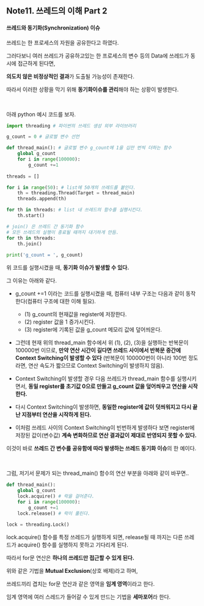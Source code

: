 ## Note11. 쓰레드의 이해 Part 2

#### 쓰레드와 동기화(Synchronization) 이슈

쓰레드는 한 프로세스의 자원을 공유한다고 하였다.

그러다보니 여러 쓰레드가 공유하고있는 한 프로세스의 변수 등의 Data에 쓰레드가 동시에 접근하게 된다면, 

**의도치 않은 비정상적인 결과**가 도출될 가능성이 존재한다.

따라서 이러한 상황을 막기 위해 **동기화이슈를 관리**해야 하는 상황이 발생한다.

<br>

아래 python 예시 코드를 보자.

```python
import threading # 파이썬의 쓰레드 생성 외부 라이브러리

g_count = 0 # 글로벌 변수 선언

def thread_main(): # 글로벌 변수 g_count에 1을 십만 번씩 더하는 함수
    global g_count
    for i in range(100000):
        g_count +=1
        
threads = []

for i in range(50): # list에 50개의 쓰레드를 붙인다.
    th = threading.Thread(Target = thread_main)
    threads.append(th)

for th in threads: # list 내 쓰레드의 함수를 실행시킨다.
    th.start()

# join() 은 쓰레드 간 동기화 함수
# 모든 쓰레드의 실행이 종료될 때까지 대기하게 만듬.
for th in threads: 
    th.join()
    
print('g_count = ', g_count)
```

위 코드를 실행시켰을 때, **동기화 이슈가 발생할 수 있다.**

그 이유는 아래와 같다.

- g_count +=1 이라는 코드를 실행시켰을 때, 컴퓨터 내부 구조는 다음과 같이 동작한다(컴퓨터 구조에 대한 이해 필요).
  - (1) g_count의 현재값을 register에 저장한다.
  - (2) register 값을 1 증가시킨다.
  - (3) register에 기록된 값을 g_count 메모리 값에 덮어씌운다.

- 그런데 현재 위의 thread_main 함수에서 위 (1), (2), (3)을 실행하는 반복문이 100000번 이므로, **만약 연산 시간이 길다면 쓰레드 사이에서 반복문 중간에 Context Switching이 발생할 수 있다** (반복문이 100000번이 아니라 100번 정도라면, 연산 속도가 짧으므로 Context Switching이 발생하지 않음).

- Context Switching이 발생할 경우 다음 쓰레드가 thread_main 함수를 실행시키면서, **동일 register를 초기값 0으로 만들고 g_count 값을 덮어씌우고 연산을 시작한다.**
- 다시 Context Switching이 발생하면, **동일한 register에 값이 덧씌워지고 다시 끝난 지점부터 연산을 시작하게 된다.**

- 이처럼 쓰레드 사이의 Context Switching이 빈번하게 발생하다 보면 register에 저장된 값이(변수값) **계속 변화하므로 연산 결과값이 제대로 반영되지 못할 수 있다.**

이것이 바로 **쓰레드 간 변수를 공유함에 따라 발생하는 쓰레드 동기화 이슈**의 한 예이다.

<br>

그럼, 저기서 문제가 되는 thread_main() 함수의 연산 부분을 아래와 같이 바꾸면..

```python
def thread_main():
    global g_count
    lock.acquire() # 락을 걸어준다.
    for i in range(100000):
        g_count +=1
    lock.release() # 락이 풀린다.
    
lock = threading.Lock()
```

lock.acquire() 함수를 특정 쓰레드가 실행하게 되면, release될 때 까지는 다른 쓰레드가 acquire() 함수를 실행하지 못하고 기다리게 된다.

따라서 for문 연산은 **하나의 쓰레드만 접근할 수 있게 된다.**

위와 같은 기법을 **Mutual Exclusion**(상호 배제)라고 하며, 

쓰레드끼리 겹치는 for문 연산과 같은 영역을 **임계 영역**이라고 한다.

임계 영역에 여러 스레드가 들어갈 수 있게 만드는 기법을 **세마포어**라 한다.

<br>

